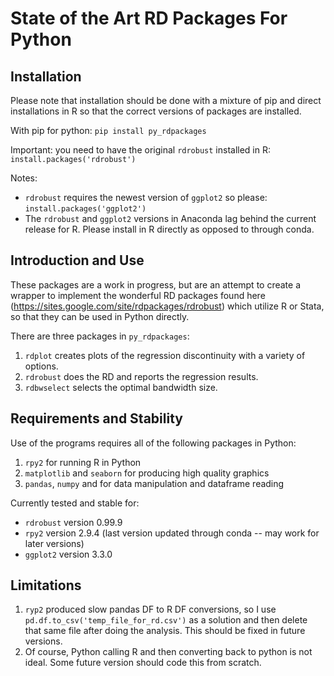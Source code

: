# State of the Art RD Packages For Python

## Installation

Please note that installation should be done with a mixture of pip and direct installations in R so that the correct versions of packages are installed.

With pip for python:
`pip install py_rdpackages`

Important: you need to have the original `rdrobust` installed in R:
`install.packages('rdrobust')`

Notes:
- `rdrobust` requires the newest version of `ggplot2` so please: `install.packages('ggplot2')`
- The `rdrobust` and `ggplot2` versions in Anaconda lag behind the current release for R. Please install in R directly as opposed to through conda.


## Introduction and Use
These packages are a work in progress, but are an attempt to create a wrapper to implement the wonderful RD packages found here (https://sites.google.com/site/rdpackages/rdrobust) which utilize R or Stata, so that they can be used in Python directly.

There are three packages in `py_rdpackages`:
1. `rdplot` creates plots of the regression discontinuity with a variety of options.
2. `rdrobust` does the RD and reports the regression results.
3. `rdbwselect` selects the optimal bandwidth size.

## Requirements and Stability

Use of the programs requires all of the following packages in Python:
1. `rpy2` for running R in Python
2. `matplotlib` and `seaborn` for producing high quality graphics
3. `pandas`, `numpy` and for data manipulation and dataframe reading

Currently tested and stable for:
- `rdrobust` version 0.99.9
- `rpy2` version 2.9.4 (last version updated through conda -- may work for later versions)
- `ggplot2` version 3.3.0


## Limitations
1. `ryp2` produced slow pandas DF to R DF conversions, so I use `pd.df.to_csv('temp_file_for_rd.csv')` as a solution and then delete that same file after doing the analysis. This should be fixed in future versions.
2. Of course, Python calling R and then converting back to python is not ideal. Some future version should code this from scratch.
